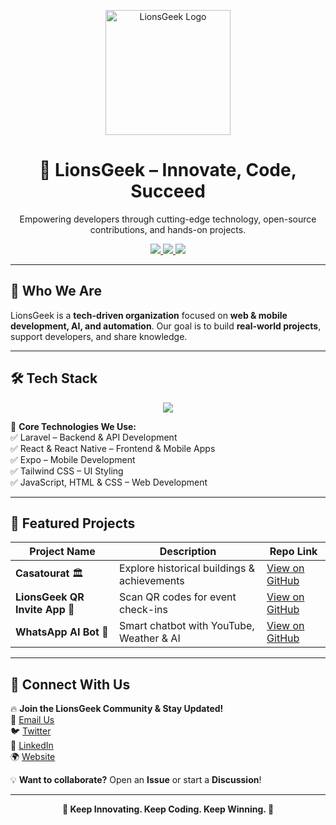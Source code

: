 <!-- Organization Logo -->
<p align="center">
  <img src="https://mylionsgeek.ma/logo1.png" alt="LionsGeek Logo" width="200"/>
</p>

<!-- Tagline -->
<h1 align="center">🦁 LionsGeek – Innovate, Code, Succeed</h1>

<p align="center">
  Empowering developers through cutting-edge technology, open-source contributions, and hands-on projects.
</p>

<p align="center">
  <a href="https://github.com/forkanimahdi">
    <img src="https://img.shields.io/github/followers/forkanimahdi?label=Follow%20Us&style=social" />
  </a>
  <a href="https://github.com/forkanimahdi/lionsgeek-management">
    <img src="https://img.shields.io/github/stars/forkanimahdi/lionsgeek-management?style=social" />
  </a>
  <a href="https://github.com/forkanimahdi/lionsgeek-management/blob/main/LICENSE">
    <img src="https://img.shields.io/github/license/forkanimahdi/lionsgeek-management" />
  </a>
</p>

---

## 🚀 Who We Are  
LionsGeek is a **tech-driven organization** focused on **web & mobile development, AI, and automation**. Our goal is to build **real-world projects**, support developers, and share knowledge.  

---

## 🛠️ Tech Stack  

<p align="center">
  <img src="https://skillicons.dev/icons?i=laravel,react,reactnative,tailwind,expo,html,css,javascript" />
</p>

🚀 **Core Technologies We Use:**  
✅ Laravel – Backend & API Development  
✅ React & React Native – Frontend & Mobile Apps  
✅ Expo – Mobile Development  
✅ Tailwind CSS – UI Styling  
✅ JavaScript, HTML & CSS – Web Development  

---

## 📌 Featured Projects  

| Project Name | Description | Repo Link |
|-------------|------------|----------|
| **Casatourat** 🏛️ | Explore historical buildings & achievements | [View on GitHub](https://github.com/forkanimahdi/casatourat) |
| **LionsGeek QR Invite App** 📩 | Scan QR codes for event check-ins | [View on GitHub](https://github.com/forkanimahdi/qr-invite) |
| **WhatsApp AI Bot** 🤖 | Smart chatbot with YouTube, Weather & AI | [View on GitHub](https://github.com/forkanimahdi/whatsapp-bot) |

---

## 📣 Connect With Us  

🔥 **Join the LionsGeek Community & Stay Updated!**  
📧 [Email Us](mailto:contact@lionsgeek.com)  
🐦 [Twitter](https://twitter.com/lionsgeek)  
🔗 [LinkedIn](https://linkedin.com/company/lionsgeek)  
🌍 [Website](https://lionsgeek.com)  

💡 **Want to collaborate?** Open an **Issue** or start a **Discussion**!  

---

<p align="center">
  <strong>🚀 Keep Innovating. Keep Coding. Keep Winning. 🦁</strong>
</p>
